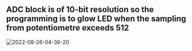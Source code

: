 ## ADC block is of 10-bit resolution so the programming is to glow LED when the sampling from potentiometre exceeds 512 ##

![2022-08-26-04-36-20](https://user-images.githubusercontent.com/49518103/186784442-cb9f9a31-d5d8-4b38-a054-bdc708403e71.gif)
